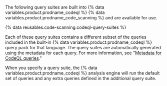 The following query suites are built into {% data variables.product.prodname_codeql %} {% data variables.product.prodname_code_scanning %} and are available for use.

{% data reusables.code-scanning.codeql-query-suites %}

Each of these query suites contains a different subset of the queries included in the built-in {% data variables.product.prodname_codeql %} query pack for that language. The query suites are automatically generated using the metadata for each query. For more information, see "[Metadata for CodeQL queries](https://codeql.github.com/docs/writing-codeql-queries/metadata-for-codeql-queries/)."

<!--See lists of query tables linked in the reusable above.-->

When you specify a query suite, the {% data variables.product.prodname_codeql %} analysis engine will run the default set of queries and any extra queries defined in the additional query suite.

